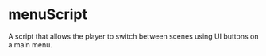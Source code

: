# menuScript
A script that allows the player to switch between scenes using UI buttons on a main menu.
